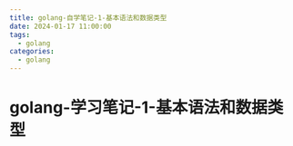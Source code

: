 ```yaml
---
title: golang-自学笔记-1-基本语法和数据类型
date: 2024-01-17 11:00:00
tags:
  - golang
categories:
  - golang
---
```


# golang-学习笔记-1-基本语法和数据类型
